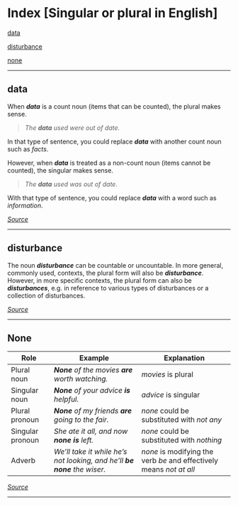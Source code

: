# Index \[Singular or plural in English\]

[data](#data)

[disturbance](#disturbance)

[none](#none)

***

## data

When ***data*** is a count noun (items that can be counted), the plural makes sense.

> *The **data** used were out of date.*

In that type of sentence, you could replace ***data*** with another count noun such as *facts*.

However, when ***data*** is treated as a non-count noun (items cannot be counted), the singular makes sense.

> *The **data** used was out of date.*

With that type of sentence, you could replace ***data*** with a word such as *information*.

[*Source*](https://www.onlinegrammar.com.au/top-10-grammar-myths-data-is-plural-so-must-take-a-plural-verb)

***

## disturbance

The noun ***disturbance*** can be countable or uncountable. In more general, commonly used, contexts, the plural form will also be ***disturbance***. However, in more specific contexts, the plural form can also be ***disturbances***, e.g. in reference to various types of disturbances or a collection of disturbances.

[*Source*](https://www.wordhippo.com/what-is/the-plural-of/disturbance.html)

***

## None

| Role | Example | Explanation |
|------|---------|-------------|
| Plural noun | ***None** of the movies **are** worth watching.* | *movies* is plural |
| Singular noun | ***None** of your advice **is** helpful.* | *advice* is singular |
| Plural pronoun | ***None** of my friends **are** going to the fair.* | *none* could be substituted with *not any* |
| Singular pronoun | *She ate it all, and now **none is** left.* | *none* could be substituted with *nothing* |
| Adverb | *We’ll take it while he’s not looking, and he’ll **be none** the wiser.* | *none* is modifying the verb *be* and effectively means *not at all* |

[*Source*](https://www.masterclass.com/articles/is-none-singular-or-plural)

***
